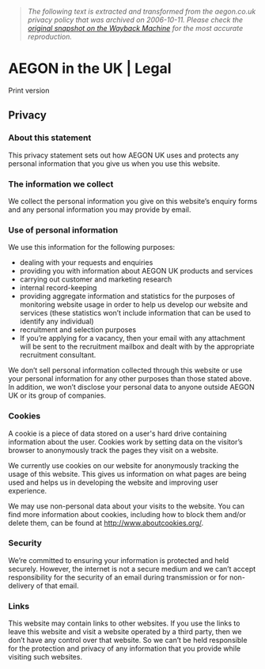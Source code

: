 > *The following text is extracted and transformed from the aegon.co.uk privacy policy that was archived on 2006-10-11. Please check the [original snapshot on the Wayback Machine](https://web.archive.org/web/20061011071743id_/http%3A//www.aegon.co.uk/footer/privacy.htm) for the most accurate reproduction.*

# AEGON in the UK | Legal

Print version

## Privacy

###  About this statement 

This privacy statement sets out how AEGON UK uses and protects any personal information that you give us when you use this website. 

###  The information we collect 

We collect the personal information you give on this website’s enquiry forms and any personal information you may provide by email. 

###  Use of personal information 

We use this information for the following purposes: 

  * dealing with your requests and enquiries 
  * providing you with information about AEGON UK products and services 
  * carrying out customer and marketing research 
  * internal record-keeping 
  * providing aggregate information and statistics for the purposes of monitoring website usage in order to help us develop our website and services (these statistics won’t include information that can be used to identify any individual) 
  * recruitment and selection purposes 
  * If you’re applying for a vacancy, then your email with any attachment will be sent to the recruitment mailbox and dealt with by the appropriate recruitment consultant. 



We don’t sell personal information collected through this website or use your personal information for any other purposes than those stated above. In addition, we won’t disclose your personal data to anyone outside AEGON UK or its group of companies. 

###  Cookies 

A cookie is a piece of data stored on a user's hard drive containing information about the user. Cookies work by setting data on the visitor’s browser to anonymously track the pages they visit on a website. 

We currently use cookies on our website for anonymously tracking the usage of this website. This gives us information on what pages are being used and helps us in developing the website and improving user experience. 

We may use non-personal data about your visits to the website. You can find more information about cookies, including how to block them and/or delete them, can be found at <http://www.aboutcookies.org/>. 

###  Security 

We’re committed to ensuring your information is protected and held securely. However, the internet is not a secure medium and we can’t accept responsibility for the security of an email during transmission or for non-delivery of that email. 

###  Links 

This website may contain links to other websites. If you use the links to leave this website and visit a website operated by a third party, then we don’t have any control over that website. So we can’t be held responsible for the protection and privacy of any information that you provide while visiting such websites.
